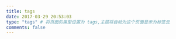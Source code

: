 ```yaml
---
title: tags
date: 2017-03-29 20:53:03
type: "tags" # 将页面的类型设置为 tags,主题将自动为这个页面显示为标签云
comments: false
---
```

